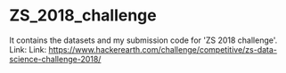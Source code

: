 # ZS_2018_challenge
It contains the datasets and my submission code for 'ZS 2018 challenge'. Link: Link: https://www.hackerearth.com/challenge/competitive/zs-data-science-challenge-2018/
